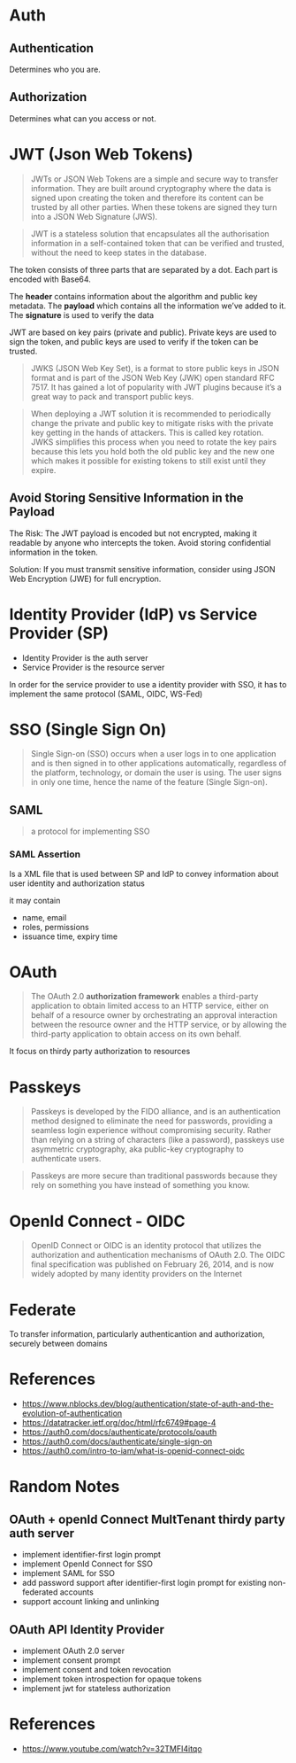 # Auth

## Authentication
Determines who you are.

## Authorization
Determines what can you access or not.

# JWT (Json Web Tokens)
> JWTs or JSON Web Tokens are a simple and secure way to transfer information. They are built around cryptography where the data is signed upon creating the token and therefore its content can be trusted by all other parties. When these tokens are signed they turn into a JSON Web Signature (JWS).

> JWT is a stateless solution that encapsulates all the authorisation information in a self-contained token that can be verified and trusted, without the need to keep states in the database.

The token consists of three parts that are separated by a dot. Each part is encoded with Base64.

The **header** contains information about the algorithm and public key metadata.
The **payload** which contains all the information we’ve added to it.
The **signature** is used to verify the data

JWT are based on key pairs (private and public). Private keys are used to sign the token, and public keys are used to verify if the token can be trusted.

> JWKS (JSON Web Key Set), is a format to store public keys in JSON format and is part of the JSON Web Key (JWK) open standard RFC 7517. It has gained a lot of popularity with JWT plugins because it’s a great way to pack and transport public keys. 

> When deploying a JWT solution it is recommended to periodically change the private and public key to mitigate risks with the private key getting in the hands of attackers. This is called key rotation. JWKS simplifies this process when you need to rotate the key pairs because this lets you hold both the old public key and the new one which makes it possible for existing tokens to still exist until they expire.

## Avoid Storing Sensitive Information in the Payload
The Risk: The JWT payload is encoded but not encrypted, making it readable by anyone who intercepts the token. Avoid storing confidential information in the token.

Solution: If you must transmit sensitive information, consider using JSON Web Encryption (JWE) for full encryption.

# Identity Provider (IdP) vs Service Provider (SP)
- Identity Provider is the auth server
- Service Provider  is the resource server 

In order for the service provider to use a identity provider with SSO, it has to implement the same protocol (SAML, OIDC, WS-Fed)

# SSO (Single Sign On)
> Single Sign-on (SSO) occurs when a user logs in to one application and is then signed in to other applications automatically, regardless of the platform, technology, or domain the user is using. The user signs in only one time, hence the name of the feature (Single Sign-on).

## SAML
> a protocol for implementing SSO

### SAML Assertion
Is a XML file that is used between SP and IdP to convey information about user identity and authorization status

it may contain
- name, email
- roles, permissions
- issuance time, expiry time

# OAuth 
> The OAuth 2.0 **authorization framework** enables a third-party 
   application to obtain limited access to an HTTP service, either on
   behalf of a resource owner by orchestrating an approval interaction
   between the resource owner and the HTTP service, or by allowing the
   third-party application to obtain access on its own behalf.

It focus on thirdy party authorization to resources

# Passkeys
> Passkeys is developed by the FIDO alliance,  and is an authentication method designed to eliminate the need for passwords, providing a seamless login experience without compromising security. Rather than relying on a string of characters (like a password), passkeys use asymmetric cryptography, aka public-key cryptography  to authenticate users.

> Passkeys are more secure than traditional passwords because they rely on something you have instead of something you know.

# OpenId Connect - OIDC
> OpenID Connect or OIDC is an identity protocol that utilizes the authorization and authentication mechanisms of OAuth 2.0. The OIDC final specification was published on February 26, 2014, and is now widely adopted by many identity providers on the Internet

# Federate
To transfer information, particularly authenticantion and authorization, securely between domains

# References

- https://www.nblocks.dev/blog/authentication/state-of-auth-and-the-evolution-of-authentication
- https://datatracker.ietf.org/doc/html/rfc6749#page-4
- https://auth0.com/docs/authenticate/protocols/oauth
- https://auth0.com/docs/authenticate/single-sign-on 
- https://auth0.com/intro-to-iam/what-is-openid-connect-oidc 




# Random Notes

## OAuth + openId Connect MultTenant thirdy party auth server
- implement identifier-first login prompt
- implement OpenId Connect for SSO
- implement SAML for SSO
- add password support after identifier-first login prompt for existing non-federated accounts
- support account linking and unlinking

## OAuth API Identity Provider
- implement OAuth 2.0 server
- implement consent prompt
- implement consent and token revocation
- implement token introspection for opaque tokens
- implement jwt for stateless authorization

# References
- https://www.youtube.com/watch?v=32TMFI4itqo